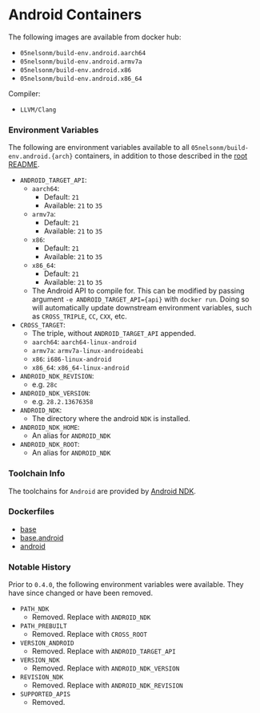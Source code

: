 # Android Containers

The following images are available from docker hub:
- `05nelsonm/build-env.android.aarch64`
- `05nelsonm/build-env.android.armv7a`
- `05nelsonm/build-env.android.x86`
- `05nelsonm/build-env.android.x86_64`

Compiler:
- `LLVM/Clang`

### Environment Variables

The following are environment variables available to all `05nelsonm/build-env.android.{arch}` 
containers, in addition to those described in the [root README](../../README.md#environment-variables).

- `ANDROID_TARGET_API`:
    - `aarch64`:
        - Default: `21`
        - Available: `21` to `35`
    - `armv7a`:
        - Default: `21`
        - Available: `21` to `35`
    - `x86`:
        - Default: `21`
        - Available: `21` to `35`
    - `x86_64`:
        - Default: `21`
        - Available: `21` to `35`
    - The Android API to compile for. This can be modified by passing argument 
      `-e ANDROID_TARGET_API={api}` with `docker run`. Doing so will automatically 
      update downstream environment variables, such as `CROSS_TRIPLE`, `CC`, `CXX`, etc.
- `CROSS_TARGET`:
    - The triple, without `ANDROID_TARGET_API` appended.
    - `aarch64`: `aarch64-linux-android`
    - `armv7a`: `armv7a-linux-androideabi`
    - `x86`: `i686-linux-android`
    - `x86_64`: `x86_64-linux-android`
- `ANDROID_NDK_REVISION`:
    - e.g. `28c`
- `ANDROID_NDK_VERSION`:
    - e.g. `28.2.13676358`
- `ANDROID_NDK`:
    - The directory where the android `NDK` is installed.
- `ANDROID_NDK_HOME`:
    - An alias for `ANDROID_NDK`
- `ANDROID_NDK_ROOT`:
    - An alias for `ANDROID_NDK`

### Toolchain Info

The toolchains for `Android` are provided by [Android NDK][url-android-ndk].

### Dockerfiles

 - [base](../base/Dockerfile)
 - [base.android](../base/android/Dockerfile)
 - [android](Dockerfile)

### Notable History

Prior to `0.4.0`, the following environment variables were available. They have since changed or 
have been removed.

- `PATH_NDK`
    - Removed. Replace with `ANDROID_NDK`
- `PATH_PREBUILT`
    - Removed. Replace with `CROSS_ROOT`
- `VERSION_ANDROID`
    - Removed. Replace with `ANDROID_TARGET_API`
- `VERSION_NDK`
    - Removed. Replace with `ANDROID_NDK_VERSION`
- `REVISION_NDK`
    - Removed. Replace with `ANDROID_NDK_REVISION`
- `SUPPORTED_APIS`
    - Removed.

[url-android-ndk]: https://github.com/android/ndk/wiki
